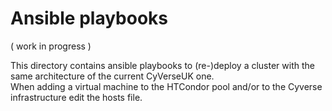 # Ansible playbooks

( work in progress )

This directory contains ansible playbooks to (re-)deploy a cluster with the same architecture of the current CyVerseUK one.  
When adding a virtual machine to the HTCondor pool and/or to the Cyverse infrastructure edit the hosts file.
